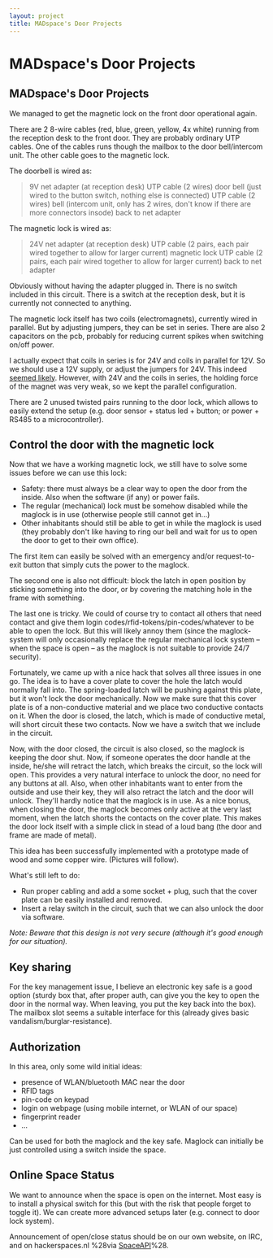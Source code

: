 ```yaml
---
layout: project
title: MADspace's Door Projects
---
```


# MADspace's Door Projects
## MADspace's Door Projects

We managed to get the magnetic lock on the front door operational again.

There are 2 8-wire cables (red, blue, green, yellow, 4x white) running from the reception desk to the front door. They are probably ordinary UTP cables. One of the cables runs though the mailbox to the door bell/intercom unit. The other cable goes to the magnetic lock.

The doorbell is wired as:

> 9V net adapter (at reception desk)
> UTP cable (2 wires)
> door bell (just wired to the button switch, nothing else is connected)
> UTP cable (2 wires)
> bell (intercom unit, only has 2 wires, don't know if there are more connectors insode)
> back to net adapter

The magnetic lock is wired as:
> 24V net adapter (at reception desk)
> UTP cable (2 pairs, each pair wired together to allow for larger current)
> magnetic lock
> UTP cable (2 pairs, each pair wired together to allow for larger current)
> back to net adapter

Obviously without having the adapter plugged in. There is no switch included in this circuit. There is a switch at the reception desk, but it is currently not connected to anything.

The magnetic lock itself has two coils (electromagnets), currently wired in parallel. But by adjusting jumpers, they can be set in series. There are also 2 capacitors on the pcb, probably for reducing current spikes when switching on/off power.

I actually expect that coils in series is for 24V and coils in parallel for 12V. So we should use a 12V supply, or adjust the jumpers for 24V. This indeed [seemed likely](https://en.wikipedia.org/wiki/Magnetic_lock#Electrical_Requirements). However, with 24V and the coils in series, the holding force of the magnet was very weak, so we kept the parallel configuration.

There are 2 unused twisted pairs running to the door lock, which allows to easily extend the setup (e.g. door sensor + status led + button; or power + RS485 to a microcontroller).

## Control the door with the magnetic lock

Now that we have a working magnetic lock, we still have to solve some issues before we can use this lock:
* Safety: there must always be a clear way to open the door from the inside. Also when the software (if any) or power fails.
* The regular (mechanical) lock must be somehow disabled while the maglock is in use (otherwise people still cannot get in…)
* Other inhabitants should still be able to get in while the maglock is used (they probably don't like having to ring our bell and wait for us to open the door to get to their own office).

The first item can easily be solved with an emergency and/or request-to-exit button that simply cuts the power to the maglock.

The second one is also not difficult: block the latch in open position by sticking something into the door, or by covering the matching hole in the frame with something.

The last one is tricky. We could of course try to contact all others that need contact and give them login codes/rfid-tokens/pin-codes/whatever to be able to open the lock. But this will likely annoy them (since the maglock-system will only occasionally replace the regular mechanical lock system – when the space is open – as the maglock is not suitable to provide 24/7 security).

Fortunately, we came up with a nice hack that solves all three issues in one go. The idea is to have a cover plate to cover the hole the latch would normally fall into. The spring-loaded latch will be pushing against this plate, but it won't lock the door mechanically. Now we make sure that this cover plate is of a non-conductive material and we place two conductive contacts on it. When the door is closed, the latch, which is made of conductive metal, will short circuit these two contacts. Now we have a switch that we include in the circuit.

Now, with the door closed, the circuit is also closed, so the maglock is keeping the door shut. Now, if someone operates the door handle at the inside, he/she will retract the latch, which breaks the circuit, so the lock will open. This provides a very natural interface to unlock the door, no need for any buttons at all. Also, when other inhabitants want to enter from the outside and use their key, they will also retract the latch and the door will unlock. They'll hardly notice that the maglock is in use. As a nice bonus, when closing the door, the maglock becomes only active at the very last moment, when the latch shorts the contacts on the cover plate. This makes the door lock itself with a simple click in stead of a loud bang (the door and frame are made of metal).

This idea has been successfully implemented with a prototype made of wood and some copper wire. (Pictures will follow).

What's still left to do:

* Run proper cabling and add a some socket + plug, such that the cover plate can be easily installed and removed.
* Insert a relay switch in the circuit, such that we can also unlock the door via software.

*Note: Beware that this design is not very secure (although it's good enough for our situation).*

## Key sharing

For the key management issue, I believe an electronic key safe is a good option (sturdy box that, after proper auth, can give you the key to open the door in the normal way. When leaving, you put the key back into the box). The mailbox slot seems a suitable interface for this (already gives basic vandalism/burglar-resistance).

## Authorization

In this area, only some wild initial ideas:

* presence of WLAN/bluetooth MAC near the door
* RFID tags
* pin-code on keypad
* login on webpage (using mobile internet, or WLAN of our space)
* fingerprint reader
* …

Can be used for both the maglock and the key safe. Maglock can initially be just controlled using a switch inside the space.

## Online Space Status

We want to announce when the space is open on the internet. Most easy is to install a physical switch for this (but with the risk that people forget to toggle it). We can create more advanced setups later (e.g. connect to door lock system).

Announcement of open/close status should be on our own website, on IRC, and on hackerspaces.nl %28via [SpaceAPI](http://hackerspaces.nl/spaceapi/)%28.



